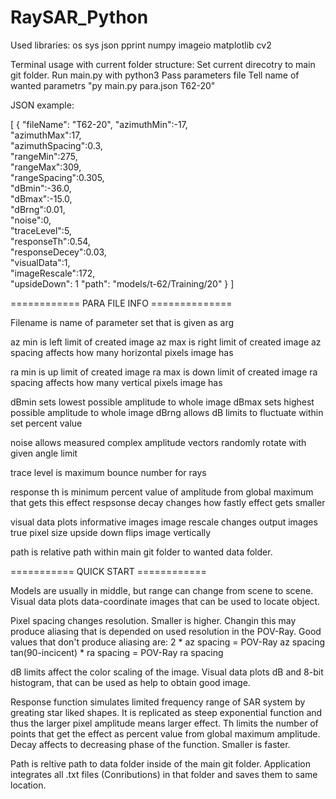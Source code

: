 # RaySAR_Python

Used libraries:
os
sys
json
pprint
numpy
imageio
matplotlib
cv2

Terminal usage with current folder structure:
Set current direcotry to main git folder.
Run main.py with python3
Pass parameters file
Tell name of wanted parametrs
"py main.py para.json T62-20"


JSON example:

[
		{
		"fileName": "T62-20",
		"azimuthMin":-17,		
		"azimuthMax":17,	
		"azimuthSpacing":0.3,		
		"rangeMin":275,		
		"rangeMax":309,		
		"rangeSpacing":0.305,		
		"dBmin":-36.0,		
		"dBmax":-15.0,		
		"dBrng":0.01,		
		"noise":0,		
		"traceLevel":5,		
		"responseTh":0.54,		
		"responseDecey":0.03,		
		"visualData":1,		
		"imageRescale":172,		
		"upsideDown": 1	
		"path": "models/t-62/Training/20"
		}
]

============ PARA FILE INFO ==============

Filename is name of parameter set that is given as arg

az min is left limit of created image
az max is right limit of created image
az spacing affects how many horizontal pixels image has

ra min is up limit of created image
ra max is down limit of created image
ra spacing affects how many vertical pixels image has

dBmin sets lowest possible amplitude to whole image
dBmax sets highest possible amplitude to whole image
dBrng allows dB limits to fluctuate within set percent value

noise allows measured complex amplitude vectors randomly rotate with given angle limit

trace level is maximum bounce number for rays

response th is minimum percent value of amplitude from global maximum that gets this effect
respsonse decay changes how fastly effect gets smaller

visual data plots informative images
image rescale changes output images true pixel size
upside down flips image vertically

path is relative path within main git folder to wanted data folder.


=========== QUICK START ============

Models are usually in middle, but range can change from scene to scene.
Visual data plots data-coordinate images that can be used to locate object.

Pixel spacing changes resolution. Smaller is higher. Changin this may produce aliasing
that is depended on used resolution in the POV-Ray. 
Good values that don't produce aliasing are:
2 * az spacing = POV-Ray az spacing 
tan(90-incicent) * ra spacing = POV-Ray ra spacing 

dB limits affect the color scaling of the image. 
Visual data plots dB and 8-bit histogram, that can be used as help
to obtain good image.

Response function simulates limited frequency range of SAR system by greating star liked shapes.
It is replicated as steep exponential function and thus the larger pixel amplitude means larger effect.
Th limits the number of points that get the effect as percent value from global maximum amplitude.
Decay affects to decreasing phase of the function. Smaller is faster.

Path is reltive path to data folder inside of the main git folder.
Application integrates all .txt files (Conributions) in that folder 
and saves them to same location.

